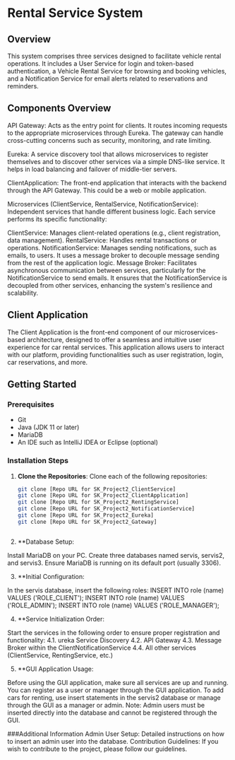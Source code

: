 # Rental Service System

## Overview

This system comprises three services designed to facilitate vehicle rental operations. It includes a User Service for login and token-based authentication, a Vehicle Rental Service for browsing and booking vehicles, and a Notification Service for email alerts related to reservations and reminders.

## Components Overview
API Gateway: Acts as the entry point for clients. It routes incoming requests to the appropriate microservices through Eureka. The gateway can handle cross-cutting concerns such as security, monitoring, and rate limiting.

Eureka: A service discovery tool that allows microservices to register themselves and to discover other services via a simple DNS-like service. It helps in load balancing and failover of middle-tier servers.

ClientApplication: The front-end application that interacts with the backend through the API Gateway. This could be a web or mobile application.

Microservices (ClientService, RentalService, NotificationService): Independent services that handle different business logic. Each service performs its specific functionality:

ClientService: Manages client-related operations (e.g., client registration, data management).
RentalService: Handles rental transactions or operations.
NotificationService: Manages sending notifications, such as emails, to users. It uses a message broker to decouple message sending from the rest of the application logic.
Message Broker: Facilitates asynchronous communication between services, particularly for the NotificationService to send emails. It ensures that the NotificationService is decoupled from other services, enhancing the system's resilience and scalability.


## Client Application

The Client Application is the front-end component of our microservices-based architecture, designed to offer a seamless and intuitive user experience for car rental services. This application allows users to interact with our platform, providing functionalities such as user registration, login, car reservations, and more.



## Getting Started

### Prerequisites

- Git
- Java (JDK 11 or later)
- MariaDB
- An IDE such as IntelliJ IDEA or Eclipse (optional)

### Installation Steps

1. **Clone the Repositories**: Clone each of the following repositories:

   ```bash
   git clone [Repo URL for SK_Project2_ClientService]
   git clone [Repo URL for SK_Project2_ClientApplication]
   git clone [Repo URL for SK_Project2_RentingService]
   git clone [Repo URL for SK_Project2_NotificationService]
   git clone [Repo URL for SK_Project2_Eureka]
   git clone [Repo URL for SK_Project2_Gateway]



2. **Database Setup:

Install MariaDB on your PC.
Create three databases named servis, servis2, and servis3.
Ensure MariaDB is running on its default port (usually 3306).

3. **Initial Configuration:

In the servis database, insert the following roles:
INSERT INTO role (name) VALUES ('ROLE_CLIENT');
INSERT INTO role (name) VALUES ('ROLE_ADMIN');
INSERT INTO role (name) VALUES ('ROLE_MANAGER');


4. **Service Initialization Order:

Start the services in the following order to ensure proper registration and functionality:
4.1. ureka Service Discovery
4.2. API Gateway
4.3. Message Broker within the ClientNotificationService
4.4. All other services (ClientService, RentingService, etc.)


5. **GUI Application Usage:

Before using the GUI application, make sure all services are up and running.
You can register as a user or manager through the GUI application.
To add cars for renting, use insert statements in the servis2 database or manage through the GUI as a manager or admin.
Note: Admin users must be inserted directly into the database and cannot be registered through the GUI.



###Additional Information
Admin User Setup: Detailed instructions on how to insert an admin user into the database.
Contribution Guidelines: If you wish to contribute to the project, please follow our guidelines.





